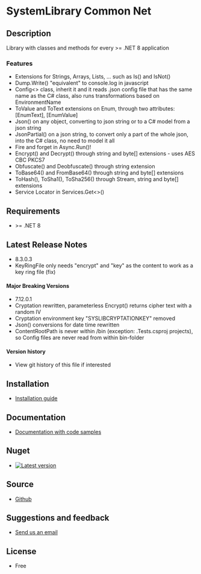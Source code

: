 # SystemLibrary Common Net

## Description
Library with classes and methods for every &gt;= .NET 8 application

### Features
- Extensions for Strings, Arrays, Lists, ... such as Is() and IsNot()
- Dump.Write() "equivalent" to console.log in javascript
- Config&lt;&gt; class, inherit it and it reads .json config file that has the same name as the C# class, also runs transformations based on EnvironmentName
- ToValue and ToText extensions on Enum, through two attributes: [EnumText], [EnumValue]
- Json() on any object, converting to json string or to a C# model from a json string
- JsonPartial() on a json string, to convert only a part of the whole json, into the C# class, no need to model it all
- Fire and forget in Async.Run()!
- Encrypt() and Decrypt() through string and byte[] extensions - uses AES CBC PKCS7
- Obfuscate() and Deobfuscate() through string extension
- ToBase64() and FromBase64() through string and byte[] extensions
- ToHash(), ToSha1(), ToSha256() through Stream, string and byte[] extensions
- Service Locator in Services.Get&lt;&gt;()

## Requirements
- &gt;= .NET 8

## Latest Release Notes
- 8.3.0.3
- KeyRingFile only needs "encrypt" and "key" as the content to work as a key ring file (fix)

#### Major Breaking Versions
- 7.12.0.1
- Cryptation rewritten, parameterless Encrypt() returns cipher text with a random IV
- Cryptation environment key "SYSLIBCRYPTATIONKEY" removed
- Json() conversions for date time rewritten
- ContentRootPath is never within /bin (exception: .Tests.csproj projects), so Config files are never read from within bin-folder
 
#### Version history 
- View git history of this file if interested

## Installation
- [Installation guide](https://systemlibrary.github.io/systemlibrary-common-net/Install.html)

## Documentation
- [Documentation with code samples](https://systemlibrary.github.io/systemlibrary-common-net/)

## Nuget
- [![Latest version](https://img.shields.io/nuget/v/SystemLibrary.Common.Net)](https://www.nuget.org/packages/SystemLibrary.Common.Net)

## Source
- [Github](https://github.com/systemlibrary/systemlibrary-common-net)

## Suggestions and feedback
- [Send us an email](mailto:support@systemlibrary.com)

## License
- Free